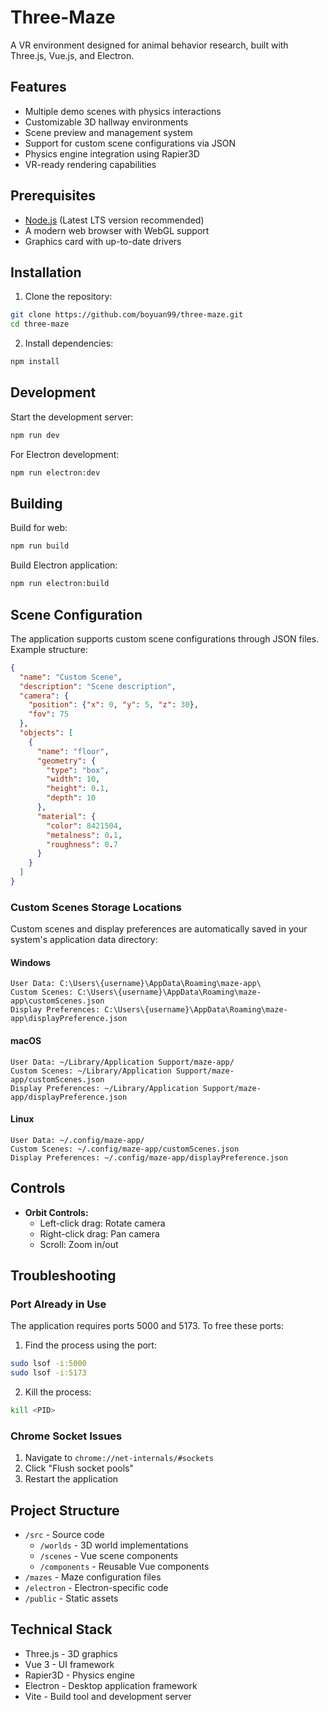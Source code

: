 # Three-Maze

A VR environment designed for animal behavior research, built with Three.js, Vue.js, and Electron.

## Features

- Multiple demo scenes with physics interactions
- Customizable 3D hallway environments
- Scene preview and management system
- Support for custom scene configurations via JSON
- Physics engine integration using Rapier3D
- VR-ready rendering capabilities

## Prerequisites

- [Node.js](https://nodejs.org/en) (Latest LTS version recommended)
- A modern web browser with WebGL support
- Graphics card with up-to-date drivers

## Installation

1. Clone the repository:

```bash
git clone https://github.com/boyuan99/three-maze.git
cd three-maze
```

2. Install dependencies:

```bash
npm install
```

## Development

Start the development server:

```bash
npm run dev
```

For Electron development:

```bash
npm run electron:dev
```

## Building

Build for web:

```bash
npm run build
```

Build Electron application:

```bash
npm run electron:build
```

## Scene Configuration

The application supports custom scene configurations through JSON files. Example structure:

```json
{
  "name": "Custom Scene",
  "description": "Scene description",
  "camera": {
    "position": {"x": 0, "y": 5, "z": 30},
    "fov": 75
  },
  "objects": [
    {
      "name": "floor",
      "geometry": {
        "type": "box",
        "width": 10,
        "height": 0.1,
        "depth": 10
      },
      "material": {
        "color": 8421504,
        "metalness": 0.1,
        "roughness": 0.7
      }
    }
  ]
}
```

### Custom Scenes Storage Locations

Custom scenes and display preferences are automatically saved in your system's application data directory:

#### Windows
```
User Data: C:\Users\{username}\AppData\Roaming\maze-app\
Custom Scenes: C:\Users\{username}\AppData\Roaming\maze-app\customScenes.json
Display Preferences: C:\Users\{username}\AppData\Roaming\maze-app\displayPreference.json
```

#### macOS
```
User Data: ~/Library/Application Support/maze-app/
Custom Scenes: ~/Library/Application Support/maze-app/customScenes.json
Display Preferences: ~/Library/Application Support/maze-app/displayPreference.json
```

#### Linux
```
User Data: ~/.config/maze-app/
Custom Scenes: ~/.config/maze-app/customScenes.json
Display Preferences: ~/.config/maze-app/displayPreference.json
```

## Controls

- **Orbit Controls:**
  - Left-click drag: Rotate camera
  - Right-click drag: Pan camera
  - Scroll: Zoom in/out

## Troubleshooting

### Port Already in Use

The application requires ports 5000 and 5173. To free these ports:

1. Find the process using the port:

```bash
sudo lsof -i:5000
sudo lsof -i:5173
```

2. Kill the process:

```bash
kill <PID>
```

### Chrome Socket Issues

1. Navigate to `chrome://net-internals/#sockets`
2. Click "Flush socket pools"
3. Restart the application

## Project Structure

- `/src` - Source code
  - `/worlds` - 3D world implementations
  - `/scenes` - Vue scene components
  - `/components` - Reusable Vue components
- `/mazes` - Maze configuration files
- `/electron` - Electron-specific code
- `/public` - Static assets

## Technical Stack

- Three.js - 3D graphics
- Vue 3 - UI framework
- Rapier3D - Physics engine
- Electron - Desktop application framework
- Vite - Build tool and development server
